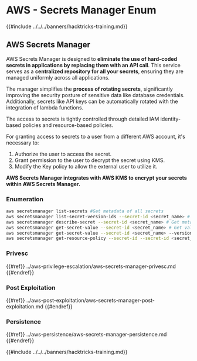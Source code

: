 # AWS - Secrets Manager Enum

{{#include ../../../banners/hacktricks-training.md}}

## AWS Secrets Manager

AWS Secrets Manager is designed to **eliminate the use of hard-coded secrets in applications by replacing them with an API call**. This service serves as a **centralized repository for all your secrets**, ensuring they are managed uniformly across all applications.

The manager simplifies the **process of rotating secrets**, significantly improving the security posture of sensitive data like database credentials. Additionally, secrets like API keys can be automatically rotated with the integration of lambda functions.

The access to secrets is tightly controlled through detailed IAM identity-based policies and resource-based policies.

For granting access to secrets to a user from a different AWS account, it's necessary to:

1. Authorize the user to access the secret.
2. Grant permission to the user to decrypt the secret using KMS.
3. Modify the Key policy to allow the external user to utilize it.

**AWS Secrets Manager integrates with AWS KMS to encrypt your secrets within AWS Secrets Manager.**

### **Enumeration**

```bash
aws secretsmanager list-secrets #Get metadata of all secrets
aws secretsmanager list-secret-version-ids --secret-id <secret_name> # Get versions
aws secretsmanager describe-secret --secret-id <secret_name> # Get metadata
aws secretsmanager get-secret-value --secret-id <secret_name> # Get value
aws secretsmanager get-secret-value --secret-id <secret_name> --version-id <version-id> # Get value of a different version
aws secretsmanager get-resource-policy --secret-id --secret-id <secret_name>
```

### Privesc

{{#ref}}
../aws-privilege-escalation/aws-secrets-manager-privesc.md
{{#endref}}

### Post Exploitation

{{#ref}}
../aws-post-exploitation/aws-secrets-manager-post-exploitation.md
{{#endref}}

### Persistence

{{#ref}}
../aws-persistence/aws-secrets-manager-persistence.md
{{#endref}}

{{#include ../../../banners/hacktricks-training.md}}




